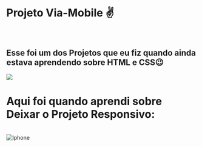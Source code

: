 <h1>Projeto Via-Mobile ✌️</h1>
<br>
<h2>Esse foi um dos Projetos que eu fiz quando ainda estava aprendendo sobre HTML e CSS😉</h2>

<img src="https://github.com/user-attachments/assets/8be0b19c-f691-4d8c-9855-b27f59edee0f">

<h1>Aqui foi quando aprendi sobre Deixar o Projeto Responsivo:</h1>
<br>                        
<img margin-left= 300px src="https://github.com/user-attachments/assets/ffb126c9-e155-4a6b-bfec-62b3fedd0ae6" alt=Iphone 12>

